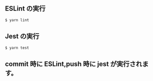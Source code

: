 ## ESLint の実行

```zsh
$ yarn lint
```

## Jest の実行

```zsh
$ yarn test
```

## commit 時に ESLint,push 時に jest が実行されます。
